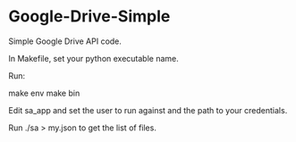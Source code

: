 # Google-Drive-Simple
Simple Google Drive API code.

In Makefile, set your python executable name.

Run:

make env
make bin

Edit sa_app and set the user to run against and the path to your credentials.

Run ./sa > my.json  to get the list of files.
